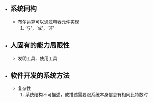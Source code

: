 - ## 系统同构
	- 布尔运算可以通过电器元件实现
		1. ‘与’，‘或’，‘非’
- ## 人固有的能力局限性 
	- 发明工具、使用工具
- ## 软件开发的系统方法
	- 复杂性
		1. 系统结构不可描述，或描述需要跟系统本身信息有相同比特数时
<!--stackedit_data:
eyJoaXN0b3J5IjpbMTMyNDAxNDA1OSwtNjc2MTc2ODkzXX0=
-->